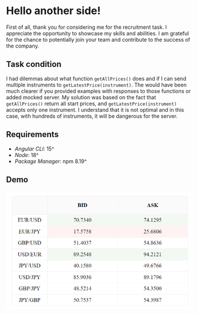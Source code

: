 # Hello another side!

First of all, thank you for considering me for the recruitment task. I appreciate the opportunity to showcase my skills and abilities. I am grateful for the chance to potentially join your team and contribute to the success of the company.

## Task condition

I had dilemmas about what function `getAllPrices()` does and if I can send multiple instruments to `getLatestPrice(instrument)`. The would have been much clearer if you provided examples with responses to those functions or added mocked server. My solution was based on the fact that `getAllPrices()` return all start prices, and `getLatestPrice(instrument)` accepts only one instrument. I understand that it is not optimal and in this case, with hundreds of instruments, it will be dangerous for the server.

## Requirements

- _Angular CLI_: 15^
- _Node_: 18^
- _Package Manager_: npm 8.19^

## Demo

![Demo](/fx-price-ticker-ui/src/assets/demo.png)
